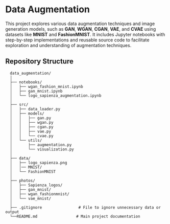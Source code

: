 # Data Augmentation 

This project explores various data augmentation techniques and image generation models, such as **GAN**, **WGAN**, **CGAN**, **VAE**, and **CVAE** using datasets like **MNIST** and **FashionMNIST**. 
It includes Jupyter notebooks with step-by-step implementations and reusable source code to facilitate exploration and understanding of augmentation techniques.

## Repository Structure

      data_augmentation/ 
      │
      ├── notebooks/                
      │   ├── wgan_fashion_mnist.ipynb 
      │   ├── gan_mnist.ipynb 
      │   └── logo_sapienza_augmentation.ipynb  
      │
      ├── src/                      
      │   ├── data_loader.py        
      │   ├── models/                
      │   │   ├── gan.py             
      │   │   ├── wgan.py           
      │   │   ├── cgan.py            
      │   │   ├── vae.py            
      │   │   └── cvae.py           
      │   └── utils/                 
      │       ├── augmentation.py   
      │       └── visualization.py  
      │
      ├── data/                    
      │   ├── logo_sapienza.png     
      │   │── MNIST/                
      │   └── FashionMNIST  
      │
      ├── photos/
      │   ├── Sapienza_logos/    
      │   ├── gan_mnist/            
      │   ├── wgan_fashionmnist/   
      │   └── vae_mnist/           
      │
      ├── .gitignore                # File to ignore unnecessary data or output
      └──README.md                 # Main project documentation

